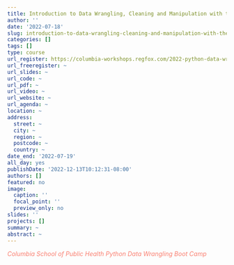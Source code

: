```yaml
---
title: Introduction to Data Wrangling, Cleaning and Manipulation with the Python Programming Language
author: ''
date: '2022-07-18'
slug: introduction-to-data-wrangling-cleaning-and-manipulation-with-the-python-programming-language
categories: []
tags: []
type: course
url_register: https://columbia-workshops.regfox.com/2022-python-data-wrangling-boot-camp
url_freeregister: ~
url_slides: ~
url_code: ~
url_pdf: ~
url_video: ~
url_website: ~
url_agenda: ~
location: ~
address:
  street: ~
  city: ~
  region: ~
  postcode: ~
  country: ~
date_end: '2022-07-19'
all_day: yes
publishDate: '2022-12-13T10:12:31-08:00'
authors: []
featured: no
image:
  caption: ''
  focal_point: ''
  preview_only: no
slides: ''
projects: []
summary: ~
abstract: ~
---
```

<span style="color: salmon;">*Columbia School of Public Health Python Data Wrangling Boot Camp*</span>

<!--more-->
